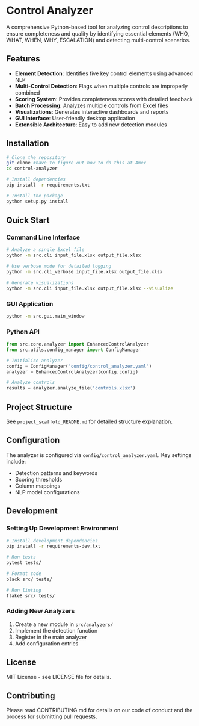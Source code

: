 # Control Analyzer

A comprehensive Python-based tool for analyzing control descriptions to ensure completeness and quality by identifying essential elements (WHO, WHAT, WHEN, WHY, ESCALATION) and detecting multi-control scenarios.

## Features

- **Element Detection**: Identifies five key control elements using advanced NLP
- **Multi-Control Detection**: Flags when multiple controls are improperly combined
- **Scoring System**: Provides completeness scores with detailed feedback
- **Batch Processing**: Analyzes multiple controls from Excel files
- **Visualizations**: Generates interactive dashboards and reports
- **GUI Interface**: User-friendly desktop application
- **Extensible Architecture**: Easy to add new detection modules

## Installation

```bash
# Clone the repository
git clone #have to figure out how to do this at Amex
cd control-analyzer

# Install dependencies
pip install -r requirements.txt

# Install the package
python setup.py install
```

## Quick Start

### Command Line Interface

```bash
# Analyze a single Excel file
python -m src.cli input_file.xlsx output_file.xlsx

# Use verbose mode for detailed logging
python -m src.cli_verbose input_file.xlsx output_file.xlsx

# Generate visualizations
python -m src.cli input_file.xlsx output_file.xlsx --visualize
```

### GUI Application

```bash
python -m src.gui.main_window
```

### Python API

```python
from src.core.analyzer import EnhancedControlAnalyzer
from src.utils.config_manager import ConfigManager

# Initialize analyzer
config = ConfigManager('config/control_analyzer.yaml')
analyzer = EnhancedControlAnalyzer(config.config)

# Analyze controls
results = analyzer.analyze_file('controls.xlsx')
```

## Project Structure

See `project_scaffold_README.md` for detailed structure explanation.

## Configuration

The analyzer is configured via `config/control_analyzer.yaml`. Key settings include:

- Detection patterns and keywords
- Scoring thresholds
- Column mappings
- NLP model configurations

## Development

### Setting Up Development Environment

```bash
# Install development dependencies
pip install -r requirements-dev.txt

# Run tests
pytest tests/

# Format code
black src/ tests/

# Run linting
flake8 src/ tests/
```

### Adding New Analyzers

1. Create a new module in `src/analyzers/`
2. Implement the detection function
3. Register in the main analyzer
4. Add configuration entries

## License

MIT License - see LICENSE file for details.

## Contributing

Please read CONTRIBUTING.md for details on our code of conduct and the process for submitting pull requests.